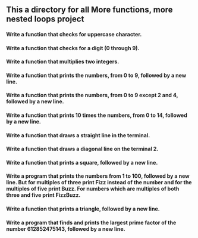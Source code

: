 ## This a directory for all More functions, more nested loops project
#### Write a function that checks for uppercase character.
#### Write a function that checks for a digit (0 through 9).
#### Write a function that multiplies two integers.
#### Write a function that prints the numbers, from 0 to 9, followed by a new line.
#### Write a function that prints the numbers, from 0 to 9 except 2 and 4, followed by a new line.
#### Write a function that prints 10 times the numbers, from 0 to 14, followed by a new line.
#### Write a function that draws a straight line in the terminal.
#### Write a function that draws a diagonal line on the terminal 2.
#### Write a function that prints a square, followed by a new line.
#### Write a program that prints the numbers from 1 to 100, followed by a new line. But for multiples of three print Fizz instead of the number and for the multiples of five print Buzz. For numbers which are multiples of both three and five print FizzBuzz.
#### Write a function that prints a triangle, followed by a new line.
#### Write a program that finds and prints the largest prime factor of the number 612852475143, followed by a new line.
